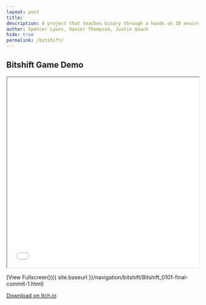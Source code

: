 ```yaml
---
layout: post 
title:
description: A project that teaches binary through a hands on 3D environment. Our goal is to teach binary for people who don't understand but are willing to learn.
author: Spencer Lyons, Xavier Thompson, Justin Quach
hide: true
permalink: /bitshift/
---
```


## Bitshift Game Demo

<iframe src="{{ site.baseurl }}/navigation/bitshift/Bitshift_0101-final-commit-1.html" allow="fullscreen; pointer-lock" width="100%" height="500px"></iframe>

[View Fullscreen]({{ site.baseurl }}/navigation/bitshift/Bitshift_0101-final-commit-1.html)

[Download on Itch.io](https://frogpants.itch.io/bitshift-0101)